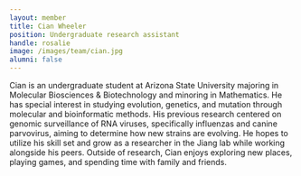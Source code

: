 ```yaml
---
layout: member
title: Cian Wheeler
position: Undergraduate research assistant
handle: rosalie
image: /images/team/cian.jpg
alumni: false
---
```


Cian is an undergraduate student at Arizona State University majoring in Molecular Biosciences & Biotechnology and minoring in Mathematics. He has special interest in studying evolution, genetics, and mutation through molecular and bioinformatic methods. His previous research centered on genomic surveillance of RNA viruses, specifically influenzas and canine parvovirus, aiming to determine how new strains are evolving. He hopes to utilize his skill set and grow as a researcher in the Jiang lab while working alongside his peers. Outside of research, Cian enjoys exploring new places, playing games, and spending time with family and friends.